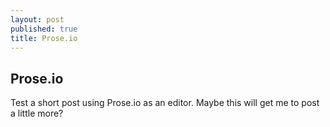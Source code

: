 ```yaml
---
layout: post
published: true
title: Prose.io
---
```

## Prose.io

Test a short post using Prose.io as an editor. Maybe this will get me to post a little more?

